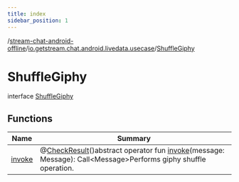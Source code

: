```yaml
---
title: index
sidebar_position: 1
---
```

/[stream-chat-android-offline](../../index.md)/[io.getstream.chat.android.livedata.usecase](../index.md)/[ShuffleGiphy](index.md)  
  
  
  
# ShuffleGiphy  
interface [ShuffleGiphy](index.md)  
  
## Functions  
  
|  Name |  Summary | 
|---|---|
| <a name="io.getstream.chat.android.livedata.usecase/ShuffleGiphy/invoke/#io.getstream.chat.android.client.models.Message/PointingToDeclaration/"></a>[invoke](invoke.md)| <a name="io.getstream.chat.android.livedata.usecase/ShuffleGiphy/invoke/#io.getstream.chat.android.client.models.Message/PointingToDeclaration/"></a>@[CheckResult](https://developer.android.com/reference/kotlin/androidx/annotation/CheckResult.html)()abstract operator fun [invoke](invoke.md)(message: Message): Call&lt;Message&gt;Performs giphy shuffle operation.|


